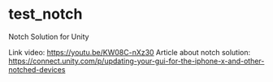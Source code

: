 # test_notch
Notch Solution for Unity

Link video: https://youtu.be/KW08C-nXz30
Article about notch solution: https://connect.unity.com/p/updating-your-gui-for-the-iphone-x-and-other-notched-devices
